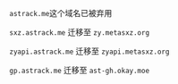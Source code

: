 `astrack.me`这个域名已被弃用

`sxz.astrack.me` 迁移至 `zy.metasxz.org`

`zyapi.astrack.me` 迁移至 `zyapi.metasxz.org`

`gp.astrack.me` 迁移至 `ast-gh.okay.moe`
